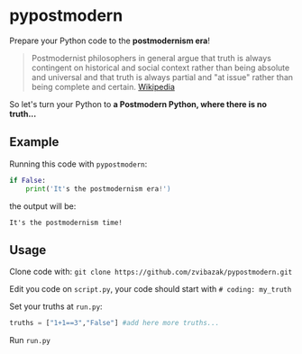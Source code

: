 # pypostmodern
Prepare your Python code to the **postmodernism era**!

>Postmodernist philosophers in general argue that truth is always contingent on historical and social context rather than being absolute and universal and that truth is always partial and "at issue" rather than being complete and certain. [Wikipedia](https://en.wikipedia.org/wiki/Postmodernism)

So let's turn your Python to **a Postmodern Python, where there is no truth...**
## Example
Running this code with `pypostmodern`:
```python
if False:
    print('It's the postmodernism era!')
```
the output will be:

`It's the postmodernism time!`

## Usage
Clone code with:
`git clone https://github.com/zvibazak/pypostmodern.git`

Edit you code on `script.py`, your code should start with `# coding: my_truth`

Set your truths at `run.py`:
```py
truths = ["1+1==3","False"] #add here more truths... 
```

Run `run.py`

